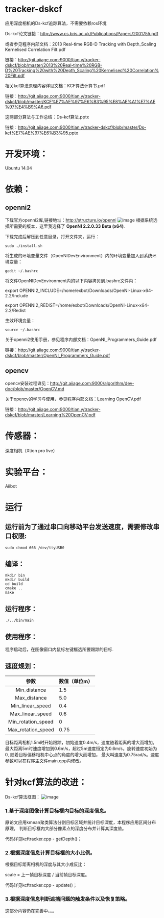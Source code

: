 # tracker-dskcf

应用深度相机的Ds-kcf追踪算法，不需要依赖ros环境

Ds-kcf论文链接：http://www.cs.bris.ac.uk/Publications/Papers/2001755.pdf
 
或者参见程序内部文档：2013 Real-time RGB-D Tracking with Depth_Scaling Kernelised Correlation Filt.pdf

链接：http://git.aiiage.com:9000/tian.y/tracker-dskcf/blob/master/2013%20Real-time%20RGB-D%20Tracking%20with%20Depth_Scaling%20Kernelised%20Correlation%20Filt.pdf

相关kcf算法原理内容详见文档：KCF算法计算书.pdf

链接：http://git.aiiage.com:9000/tian.y/tracker-dskcf/blob/master/KCF%E7%AE%97%E6%B3%95%E8%AE%A1%E7%AE%97%E4%B9%A6.pdf

这两部分算法与工作总结：Ds-kcf算法.pptx

链接：http://git.aiiage.com:9000/tian.y/tracker-dskcf/blob/master/Ds-kcf%E7%AE%97%E6%B3%95.pptx

# 开发环境：

Ubuntu 14.04

# 依赖：

## openni2 

下载官方openni2库,链接地址：http://structure.io/openni
![image](http://git.aiiage.com:9000/tian.y/tracker-dskcf/uploads/3948514d29e2aa98e0da79da2b7b2666/Screenshot_from_2016-08-20_11_37_43.png)
根据系统选择所需要的版本，这里我选择了 **OpenNI 2.2.0.33 Beta (x64)**.

下载完成后解压到任意目录，打开文件夹，运行：
```
sudo ./install.sh
```
将生成的环境变量文件（OpenNIDevEnvironment）内的环境变量加入到系统环境变量：
```
gedit ~/.bashrc
```
将文件OpenNIDevEnvironment内的以下内容拷贝到.bashrc文件内：

export OPENNI2_INCLUDE=/home/exbot/Downloads/OpenNI-Linux-x64-2.2/Include

export OPENNI2_REDIST=/home/exbot/Downloads/OpenNI-Linux-x64-2.2/Redist

生效环境变量：
```
source ~/.bashrc
```

关于openni2使用手册，参见程序内部文档：OpenNI_Programmers_Guide.pdf

链接：http://git.aiiage.com:9000/tian.y/tracker-dskcf/blob/master/OpenNI_Programmers_Guide.pdf

## opencv

opencv安装过程详见：http://git.aiiage.com:9000/algorithm/dev-doc/blob/master/OpenCV.md

关于opencv的学习与使用，参见程序内部文档：Learning OpenCV.pdf

链接：http://git.aiiage.com:9000/tian.y/tracker-dskcf/blob/master/Learning%20OpenCV.pdf

# 传感器：

深度相机（Xtion pro live）

# 实验平台：

Aiibot

# 运行

## 运行前为了通过串口向移动平台发送速度，需要修改串口权限:
```
sudo chmod 666 /dev/ttyUSB0
```
## 编译：
```
mkdir bin
mkdir build
cd build
cmake ..
make
```
## 运行程序：
```
./../bin/main
```
## 使用程序：

程序启动后，在图像窗口内鼠标左键框选所要跟踪的目标.

## 速度规划：

|参数| 数值（单位m）|
|:----:| -------------|
|Min_distance | 1.5|
|Max_distance | 5.0|
|Min_linear_speed | 0.4|
|Max_linear_speed | 0.6|
|Min_rotation_speed | 0|
|Max_rotation_speed | 0.75|

目标距离相机1.5m时开始跟踪，初始速度0.4m/s，速度随着距离的增大而增加，
最大距离5m时速度增加到0.6m/s，超过5m速度恒定为0.6m/s。旋转速度初始为0, 随着目标偏移相机中心点的角度的增大而增加，
最大叫速度为0.75rad/s。速度参数可以在程序主文件main.cpp内修改。

# 针对kcf算法的改进：

Ds-kcf算法框图：
![image](http://git.aiiage.com:9000/tian.y/tracker-dskcf/uploads/9dc0b9f171ef269136f40d8b3bc01352/Screenshot_from_2016-08-20_17_52_47.png)

### 1.基于深度图像计算目标框内目标的深度信息。

原论文应用kmean聚类算法分割目标区域并统计目标深度，本程序应用区间分布原理，
判断目标框内大部分像素点的深度分布并计算其深度值。

代码详见kcftracker.cpp - getDepth()；

### 2.根据深度信息计算目标框的大小比例。

根据目标距离相机的深度与其大小成反比：

scale = 上一帧目标深度 / 当前帧目标深度。

代码详见kcftracker.cpp - update()；

### 3.根据深度信息判断遮挡问题的触发条件以及恢复策略。

这部分内容仍在完善中。。。
